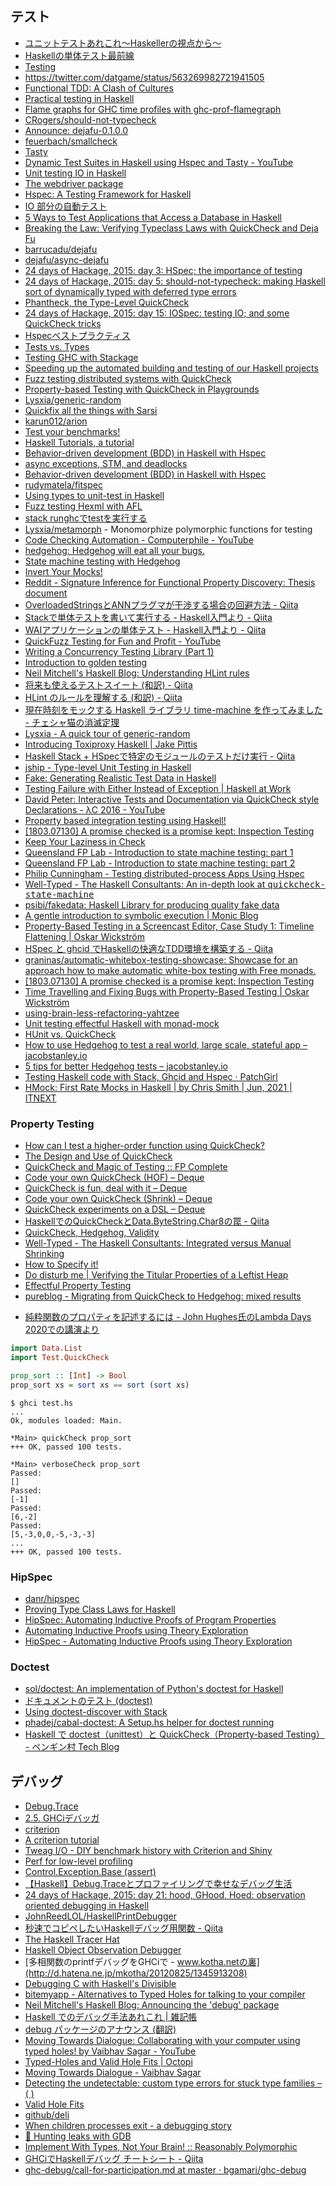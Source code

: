 ## テスト
* [ユニットテストあれこれ〜Haskellerの視点から〜](http://www.mew.org/~kazu/material/2018-unit-test.pdf)
* [Haskellの単体テスト最前線](https://github.com/kazu-yamamoto/unit-test-example/blob/master/markdown/ja/tutorial.md)
* [Testing](http://www.scs.stanford.edu/14sp-cs240h/slides/testing-slides.html)
* <https://twitter.com/datgame/status/563269982721941505>
* [Functional TDD: A Clash of Cultures](https://www.facebook.com/notes/kent-beck/functional-tdd-a-clash-of-cultures/472392329460303)
* [Practical testing in Haskell](http://jaspervdj.be/posts/2015-03-13-practical-testing-in-haskell.html)
* [Flame graphs for GHC time profiles with ghc-prof-flamegraph](https://www.fpcomplete.com/blog/2015/04/ghc-prof-flamegraph)
* [CRogers/should-not-typecheck](https://github.com/CRogers/should-not-typecheck)
* [Announce: dejafu-0.1.0.0](http://www.barrucadu.co.uk/posts/2015-08-27-announce-dejafu.html)
* [feuerbach/smallcheck](https://github.com/feuerbach/smallcheck)
* [Tasty](http://documentup.com/feuerbach/tasty)
* [Dynamic Test Suites in Haskell using Hspec and Tasty - YouTube](https://www.youtube.com/watch?v=PGsDvgmZF7A&t=3s)
* [Unit testing IO in Haskell](https://blog.pusher.com/unit-testing-io-in-haskell/)
* [The webdriver package](https://hackage.haskell.org/package/webdriver)
* [Hspec: A Testing Framework for Haskell](http://hspec.github.io/index.html)
* [IO 部分の自動テスト](http://krdlab.hatenablog.com/)
* [5 Ways to Test Applications that Access a Database in Haskell](http://functor.tokyo/blog/2015-11-20-testing-db-access)
* [Breaking the Law: Verifying Typeclass Laws with QuickCheck and Deja Fu](http://www.barrucadu.co.uk/posts/2015-11-29-breaking-the-law-verifying-typeclass-laws-with-quickcheck-and-dejafu.html)
* [barrucadu/dejafu](https://github.com/barrucadu/dejafu)
* [dejafu/async-dejafu](https://github.com/barrucadu/dejafu/tree/master/async-dejafu)
* [24 days of Hackage, 2015: day 3: HSpec; the importance of testing](http://conscientiousprogrammer.com/blog/2015/12/03/24-days-of-hackage-2015-day-3-hspec-the-importance-of-testing/)
* [24 days of Hackage, 2015: day 5: should-not-typecheck: making Haskell sort of dynamically typed with deferred type errors](http://conscientiousprogrammer.com/blog/2015/12/05/24-days-of-hackage-2015-day-5-should-not-typecheck-making-haskell-sort-of-dynamically-typed-with-deferred-type-errors/)
* [Phantheck, the Type-Level QuickCheck](http://begriffs.com/posts/2015-12-06-quickcheck-for-types.html)
* [24 days of Hackage, 2015: day 15: IOSpec: testing IO; and some QuickCheck tricks](http://conscientiousprogrammer.com/blog/2015/12/15/24-days-of-hackage-2015-day-15-iospec-testing-io-and-some-quickcheck-tricks/)
* [Hspecベストプラクティス](http://fujimura.hatenablog.com/entry/2015/12/15/214332)
* [Tests vs. Types](http://kevinmahoney.co.uk/articles/tests-vs-types/)
* [Testing GHC with Stackage](https://www.fpcomplete.com/blog/2016/02/testing-ghc-with-stackage)
* [Speeding up the automated building and testing of our Haskell projects](http://bitemyapp.com/posts/2016-03-28-speeding-up-builds.html)
* [Fuzz testing distributed systems with QuickCheck](https://blog.pusher.com/fuzz-testing-distributed-systems-with-quickcheck/)
* [Property-based Testing with QuickCheck in Playgrounds](http://blog.haskellformac.com/blog/property-based-testing-with-quickcheck-in-playgrounds)
* [Lysxia/generic-random](https://github.com/Lysxia/generic-random)
* [Quickfix all the things with Sarsi](http://aloiscochard.blogspot.jp/2016/04/quickfix-all-things-with-sarsi.html)
* [karun012/arion](https://github.com/karun012/arion)
* [Test your benchmarks!](https://ivanmiljenovic.wordpress.com/2016/05/23/test-your-benchmarks/)
* [Haskell Tutorials, a tutorial](http://yannesposito.com/Scratch/en/blog/Haskell-Tutorials--a-tutorial/)
* [Behavior-driven development (BDD) in Haskell with Hspec](https://www.stackbuilders.com/tutorials/haskell/bdd-in-haskell-with-hspec/)
* [async exceptions, STM, and deadlocks](https://www.fpcomplete.com/blog/2016/06/async-exceptions-stm-deadlocks)
* [Behavior-driven development (BDD) in Haskell with Hspec](https://www.stackbuilders.com/tutorials/haskell/bdd-in-haskell-with-hspec/)
* [rudymatela/fitspec](https://github.com/rudymatela/fitspec)
* [Using types to unit-test in Haskell](https://lexi-lambda.github.io/blog/2016/10/03/using-types-to-unit-test-in-haskell/)
* [Fuzz testing Hexml with AFL](http://neilmitchell.blogspot.jp/2016/12/fuzz-testing-hexml-with-afl.html)
* [stack runghcでtestを実行する](http://qiita.com/igrep/items/d36de71471b295a58b67)
* [Lysxia/metamorph](https://github.com/Lysxia/metamorph) - Monomorphize polymorphic functions for testing
* [Code Checking Automation - Computerphile - YouTube](https://www.youtube.com/watch?v=AfaNEebCDos)
* [hedgehog: Hedgehog will eat all your bugs.](https://hackage.haskell.org/package/hedgehog)
* [State machine testing with Hedgehog](http://teh.id.au/posts/2017/07/15/state-machine-testing/index.html)
* [Invert Your Mocks!](http://www.parsonsmatt.org/2017/07/27/inverted_mocking.html)
* [Reddit - Signature Inference for Functional Property Discovery: Thesis document](https://www.reddit.com/r/haskell/comments/6yy9fn/signature_inference_for_functional_property/)
* [OverloadedStringsとANNプラグマが干渉する場合の回避方法 - Qiita](http://qiita.com/VoQn/items/fe7953aec010d8f68a59)
* [Stackで単体テストを書いて実行する - Haskell入門より - Qiita](http://qiita.com/hiratara/items/378e14b5d200fb8838fd)
* [WAIアプリケーションの単体テスト - Haskell入門より - Qiita](https://qiita.com/hiratara/items/4309484f942043fe4a17)
* [QuickFuzz Testing for Fun and Profit - YouTube](https://www.youtube.com/watch?v=yVCKp3uSq-Y)
* [Writing a Concurrency Testing Library (Part 1)](https://www.barrucadu.co.uk/posts/concurrency/2017-10-14-writing-a-concurrency-testing-library-01.html)
* [Introduction to golden testing](https://ro-che.info/articles/2017-12-04-golden-tests)
* [Neil Mitchell's Haskell Blog: Understanding HLint rules](http://neilmitchell.blogspot.jp/2017/11/understanding-hlint-rules.html)
* [将来も使えるテストスイート (和訳) - Qiita](https://qiita.com/rounddelta/items/31b835b493abf5be3549)
* [HLint のルールを理解する (和訳) - Qiita](https://qiita.com/rounddelta/items/4584f5486c1061c93f0b)
* [現在時刻をモックする Haskell ライブラリ time-machine を作ってみました - チェシャ猫の消滅定理](http://ccvanishing.hateblo.jp/entry/2017/11/27/070558)
* [Lysxia - A quick tour of generic-random](http://blog.poisson.chat/posts/2018-01-05-generic-random-tour.html)
* [Introducing Toxiproxy Haskell \| Jake Pittis](https://jpittis.ca/posts/introducing-toxiproxy-haskell/)
* [Haskell Stack + HSpecで特定のモジュールのテストだけ実行 - Qiita](https://qiita.com/nwtgck/items/6b8b372a1b50c517ceee)
* [jship - Type-level Unit Testing in Haskell](https://jship.github.io/posts/2018-03-21-type-level-unit-testing-in-haskell.html)
* [Fake: Generating Realistic Test Data in Haskell](http://softwaresimply.blogspot.jp/2018/03/fake-generating-realistic-test-data-in.html)
* [Testing Failure with Either Instead of Exception | Haskell at Work](https://haskell-at-work.com/episodes/2018-03-18-testing-failure-with-either-instead-of-exception.html)
* [David Peter: Interactive Tests and Documentation via QuickCheck style Declarations - λC 2016 - YouTube](https://www.youtube.com/watch?v=iTSosG7vUyI)
* [Property based integration testing using Haskell!](https://functional.works-hub.com/learn/property-based-integration-testing-using-haskell-6c25c?utm_source=reddit&utm_campaign=Walkies&utm_content=Hask%2Fblog)
* [[1803.07130] A promise checked is a promise kept: Inspection Testing](https://arxiv.org/abs/1803.07130)
* [Keep Your Laziness in Check](http://very.science/pdf/StrictCheck_arxiv.pdf)
* [Queensland FP Lab - Introduction to state machine testing: part 1](http://qfpl.io/posts/intro-to-state-machine-testing-1/)
* [Queensland FP Lab - Introduction to state machine testing: part 2](http://qfpl.io/posts/intro-to-state-machine-testing-2/)
* [Philip Cunningham - Testing distributed-process Apps Using Hspec](https://filib.io/posts/2018-12-24-testing-distributed-process-apps-with-hspec.html)
* [Well-Typed - The Haskell Consultants: An in-depth look at <tt>quickcheck-state-machine</tt>](http://www.well-typed.com/blog/2019/01/qsm-in-depth/)
* [psibi/fakedata: Haskell Library for producing quality fake data](https://github.com/psibi/fakedata)
* [A gentle introduction to symbolic execution \| Monic Blog](https://blog.monic.co/a-gentle-introduction-to-symbolic-execution/)
* [Property-Based Testing in a Screencast Editor, Case Study 1: Timeline Flattening \| Oskar Wickström](https://wickstrom.tech/programming/2019/03/24/property-based-testing-in-a-screencast-editor-case-study-1.html)
* [HSpec と ghcid でHaskellの快適なTDD環境を構築する - Qiita](https://qiita.com/spinylobster/items/268d2053b711f1ccc415)
* [graninas/automatic-whitebox-testing-showcase: Showcase for an approach how to make automatic white-box testing with Free monads.](https://github.com/graninas/automatic-whitebox-testing-showcase)
* [[1803.07130] A promise checked is a promise kept: Inspection Testing](https://arxiv.org/abs/1803.07130)
* [Time Travelling and Fixing Bugs with Property-Based Testing \| Oskar Wickström](https://wickstrom.tech/programming/2019/11/17/time-travelling-and-fixing-bugs-with-property-based-testing.html)
* [using-brain-less-refactoring-yahtzee](http://h2.jaguarpaw.co.uk/posts/using-brain-less-refactoring-yahtzee/)
* [Unit testing effectful Haskell with monad-mock](https://lexi-lambda.github.io/blog/2017/06/29/unit-testing-effectful-haskell-with-monad-mock/)
* [HUnit vs. QuickCheck](https://twonki.github.io/HUnit-vs-QuickCheck/)
* [How to use Hedgehog to test a real world, large scale, stateful app – jacobstanley.io](https://jacobstanley.io/how-to-use-hedgehog-to-test-a-real-world-large-scale-stateful-app/)
* [5 tips for better Hedgehog tests – jacobstanley.io](https://jacobstanley.io/5-tips-for-better-hedgehog-tests/)
* [Testing Haskell code with Stack, Ghcid and Hspec · PatchGirl](https://blog.patchgirl.io/haskell/2020/08/02/testing-haskell-with-stack-ghcid-and-hspec.html)
* [HMock: First Rate Mocks in Haskell \| by Chris Smith \| Jun, 2021 \| ITNEXT](https://itnext.io/hmock-first-rate-mocks-in-haskell-e59d7c3b066c)

### Property Testing
* [How can I test a higher-order function using QuickCheck?](http://stackoverflow.com/questions/9686665/how-can-i-test-a-higher-order-function-using-quickcheck)
* [The Design and Use of QuickCheck](https://begriffs.com/posts/2017-01-14-design-use-quickcheck.html)
* [QuickCheck and Magic of Testing :: FP Complete](https://www.fpcomplete.com/blog/2017/01/quickcheck)
* [Code your own QuickCheck (HOF) – Deque](https://deque.blog/2017/02/06/code-your-own-quickcheck-hof/)
* [QuickCheck is fun, deal with it – Deque](https://deque.blog/2017/02/17/quickcheck-is-fun-deal-with-it/)
* [Code your own QuickCheck (Shrink) – Deque](https://deque.blog/2017/02/10/code-your-own-quickcheck-shrink/)
* [QuickCheck experiments on a DSL – Deque](https://deque.blog/2017/02/14/quickcheck-in-action/)
* [HaskellでのQuickCheckとData.ByteString.Char8の罠 - Qiita](https://qiita.com/A_kirisaki/items/ae8ac60ead2e17a87bad)
* [QuickCheck, Hedgehog, Validity](https://www.fpcomplete.com/blog/quickcheck-hedgehog-validity)
* [Well-Typed - The Haskell Consultants: Integrated versus Manual Shrinking](http://www.well-typed.com/blog/2019/05/integrated-shrinking/)
* [How to Specify it!](https://www.dropbox.com/s/tx2b84kae4bw1p4/paper.pdf?dl=0)
* [Do disturb me \| Verifying the Titular Properties of a Leftist Heap](https://dodisturb.me/posts/2019-10-03-Verifying-the-Titular-Properties-of-a-Leftist-Heap.html)
* [Effectful Property Testing](https://www.parsonsmatt.org/2020/03/11/effectful_property_testing.html)
* [pureblog - Migrating from QuickCheck to Hedgehog: mixed results](https://frasertweedale.github.io/blog-fp/posts/2020-03-31-quickcheck-hedgehog.html)
- [純粋関数のプロパティを記述するには - John Hughes氏のLambda Days 2020での講演より](https://www.infoq.com/jp/news/2020/04/property-based-testing-guide/)

```haskell
import Data.List
import Test.QuickCheck

prop_sort :: [Int] -> Bool
prop_sort xs = sort xs == sort (sort xs)
```

```shell
$ ghci test.hs
...
Ok, modules loaded: Main.

*Main> quickCheck prop_sort
+++ OK, passed 100 tests.

*Main> verboseCheck prop_sort
Passed:
[]
Passed:
[-1]
Passed:
[6,-2]
Passed:
[5,-3,0,0,-5,-3,-3]
...
+++ OK, passed 100 tests.
```

### HipSpec
* [danr/hipspec](https://github.com/danr/hipspec)
* [Proving Type Class Laws for Haskell](http://tfp2016.org/papers/TFP_2016_paper_20.pdf)
* [HipSpec: Automating Inductive Proofs of Program Properties](http://www.cse.chalmers.se/~jomoa/papers/hipspec-atx.pdf)
* [Automating Inductive Proofs using Theory Exploration](http://www.cse.chalmers.se/~nicsma/papers/hipspec-cade.pdf)
* [HipSpec - Automating Inductive Proofs using Theory Exploration](http://www.cse.chalmers.se/~danr/hipspec-london-talk.pdf)

### Doctest
* [sol/doctest: An implementation of Python's doctest for Haskell](https://github.com/sol/doctest#readme)
* [ドキュメントのテスト (doctest)](https://haskell.e-bigmoon.com/stack/test/doctest.html)
* [Using doctest-discover with Stack](http://blog.rcook.org/blog/2016/doctest-discover-stack/)
* [phadej/cabal-doctest: A Setup.hs helper for doctest running](https://github.com/phadej/cabal-doctest)
* [Haskell で doctest（unittest）と QuickCheck（Property-based Testing） - ペンギン村 Tech Blog](http://blog.penginmura.tech/entry/2018/12/31/154536)

## デバッグ
* [Debug.Trace](http://hackage.haskell.org/package/base/docs/Debug-Trace.html)
* [2.5. GHCiデバッガ](http://www.kotha.net/ghcguide_ja/latest/ghci-debugger.html)
* [criterion](http://hackage.haskell.org/package/criterion)
* [A criterion tutorial](http://www.serpentine.com/criterion/tutorial.html)
* [Tweag I/O - DIY benchmark history with Criterion and Shiny](https://www.tweag.io/posts/2018-12-12-benchgraph.html)
* [Perf for low-level profiling](https://www.fpcomplete.com/user/bitonic/perf-for-low-level-profiling)
* [Control.Exception.Base (assert)](http://hackage.haskell.org/package/base-4.8.1.0/docs/Control-Exception-Base.html#v:assert)
* [【Haskell】Debug.Traceとプロファイリングで幸せなデバッグ生活](http://yu-i9.hatenablog.com/entry/2014/09/04/000000)
* [24 days of Hackage, 2015: day 21: hood, GHood, Hoed: observation oriented debugging in Haskell](http://conscientiousprogrammer.com/blog/2015/12/21/24-days-of-hackage-2015-day-21-hood-ghood-hoed-observation-oriented-debugging-in-haskell/)
* [JohnReedLOL/HaskellPrintDebugger](https://github.com/JohnReedLOL/HaskellPrintDebugger)
* [秒速でコピペしたいHaskellデバッグ用関数 - Qiita](http://qiita.com/igrep/items/8b62b856ff42d1f51619)
* [The Haskell Tracer Hat](http://projects.haskell.org/hat/)
* [Haskell Object Observation Debugger](http://ku-fpg.github.io/software/hood/)
* [多相関数のprintfデバッグをGHCiで - www.kotha.netの裏](http://d.hatena.ne.jp/mkotha/20120825/1345913208)
* [Debugging C with Haskell's Divisible](http://www.michaelburge.us/2017/09/27/delta-debugging-in-haskell.html)
* [bitemyapp - Alternatives to Typed Holes for talking to your compiler](http://bitemyapp.com//posts/2017-09-23-please-stop-using-typed-holes.html)
* [Neil Mitchell's Haskell Blog: Announcing the 'debug' package](http://neilmitchell.blogspot.jp/2017/12/announcing-debug-package.html)
* [Haskell でのデバッグ手法あれこれ \| 雑記帳](https://blog.miz-ar.info/2018/01/debugging-haskell-program/)
* [debug パッケージのアナウンス (翻訳)](https://haskell.e-bigmoon.com/posts/2018-02-26-announcing-the-debug-package)
* [Moving Towards Dialogue: Collaborating with your computer using typed holes! by Vaibhav Sagar - YouTube](https://www.youtube.com/watch?v=0oo8wIi2qBE)
* [Typed-Holes and Valid Hole Fits \| Octopi](https://octopi.chalmers.se/2018/11/08/typed-holes/)
* [Moving Towards Dialogue - Vaibhav Sagar](https://vaibhavsagar.com/blog/2018/11/03/moving-towards-dialogue/index.html)
* [Detecting the undetectable: custom type errors for stuck type families – ( )](https://kcsongor.github.io/report-stuck-families/)
* [Valid Hole Fits](https://wataru86.github.io/slides/vhs/)
* [github/deli](https://github.com/github/deli)
* [When children processes exit - a debugging story](https://www.fpcomplete.com/blog/when-children-processes-exit-debugging-story)
* [🚰 Hunting leaks with GDB](https://lukelau.me/haskell/posts/leak/)
* [Implement With Types, Not Your Brain! :: Reasonably Polymorphic](https://reasonablypolymorphic.com/blog/typeholes/)
* [GHCiでHaskellデバッグ チートシート - Qiita](https://qiita.com/kekeho/items/a794fc165fd8e9517479)
* [ghc-debug/call-for-participation.md at master · bgamari/ghc-debug](https://github.com/bgamari/ghc-debug/blob/master/call-for-participation.md)
